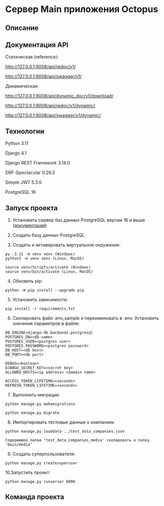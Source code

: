 # Сервер Main приложения Octopus

## Описание


## Документация API

Статическая (reference):

http://127.0.0.1:8008/api/redoc/v1/

http://127.0.0.1:8008/api/swagger/v1/

Динамическая:

http://127.0.0.1:8008/api/dynamic_doc/v1/download/

http://127.0.0.1:8008/api/redoc/v1/dynamic/

http://127.0.0.1:8008/api/swagger/v1/dynamic/


## Технологии

Python 3.11

Django 4.1

Django REST Framework 3.14.0

DRF-Spectacular 0.26.5

Simple JWT 5.3.0

PostgreSQL 16


## Запуск проекта

1. Установить сервер баз данных PostgreSQL версии 16 и выше ([документация](https://www.postgresql.org/))

2. Создать базу данных PostgreSQL

3. Cоздать и активировать виртуальное окружение:
```
py -3.11 -m venv venv (Windows)
python3 -m venv venv (Linux, MacOS)

source venv/Scripts/activate (Windows)
source venv/bin/activate (Linux, MacOS)
```

4. Обновить pip:
```
python -m pip install --upgrade pip
```

5. Установить зависимости:
```
pip install -r requirements.txt
```

6. Скопировать файл .env_sample и переименовать в .env. Установить значения параметров в файле:
```
DB_ENGINE=django.db.backends.postgresql
POSTGRES_DB=<db name>
POSTGRES_USER=<postgres user>
POSTGRES_PASSWORD=<postgres password>
DB_HOST=<db host>
DB_PORT=<db port>

DEBUG=<boolean>
DJANGO_SECRET_KEY=<secret key>
ALLOWED_HOSTS=<ip address> <domain name>

ACCESS_TOKEN_LIFETIME=<seconds>
REFRESH_TOKEN_LIFETIME=<seconds>
```
7. Выполнить миграции:
```
python manage.py makemigrations

python manage.py migrate
```

8. Импортировать тестовые данные о компаниях
```
python manage.py loaddata ../test_data_companies.json

Содержимое папки 'test_data_companies_media' скопировать в папку 'main/media'
```

9. Создать суперпользователя:
```
python manage.py createsuperuser
```

10.Запустить проект:
```
python manage.py runserver 8008
```

## Команда проекта
